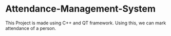 # Attendance-Management-System
This Project is made using C++ and QT framework. Using this, we can mark attendance of a person. 
